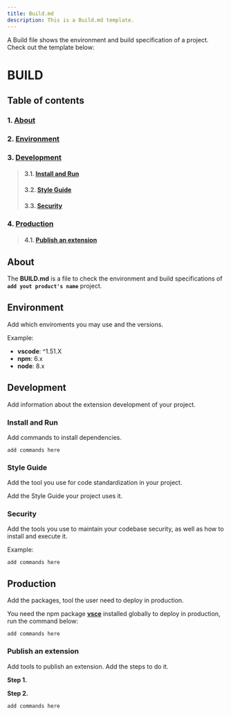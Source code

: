```yaml
---
title: Build.md
description: This is a Build.md template. 
---
```


A Build file shows the environment and build specification of a project. 
Check out the template below: 

# **BUILD**

## **Table of contents** 
### 1. [**About**](#about)
### 2. [**Environment**](#environment)
### 3. [**Development**](#development)
>#### 3.1. [**Install and Run**](#install-and-run)
>#### 3.2. [**Style Guide**](#style-guide)
>#### 3.3. [**Security**](#security)
### 4. [**Production**](#production)       
>#### 4.1. [**Publish an extension**](#publish-an-extension)


## **About**

The **BUILD.md** is a file to check the environment and build specifications of **`add yout product's name`** project.


## **Environment**
Add which enviroments you may use and the versions. 

Example:

- **vscode**: ^1.51.X
- **npm**: 6.x
- **node**: 8.x

## **Development**
Add information about the extension development of your project.

### **Install and Run**
Add commands to install dependencies.

```
add commands here
```

### **Style Guide**
Add the tool you use for code standardization in your project.

Add the Style Guide your project uses it. 

### **Security**
Add the tools you use to maintain your codebase security, as well as how to install and execute it.

Example:

```
add commands here
```

## **Production**
Add the packages, tool the user need to deploy in production.
 
 
 You need the npm package [**vsce**](https://www.npmjs.com/package/vsce) installed globally to deploy in production, run the command below: 

```
add commands here
```

### **Publish an extension**
Add tools to publish an extension. Add the steps to do it.

**Step 1.** 

**Step 2.** 

```
add commands here
```